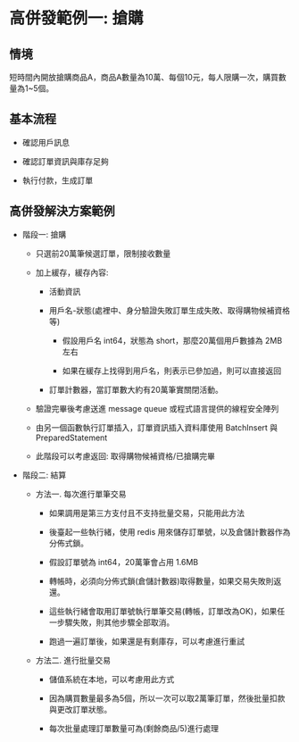 # 高併發範例一: 搶購

## 情境

短時間內開放搶購商品A，商品A數量為10萬、每個10元，每人限購一次，購買數量為1~5個。

## 基本流程

+ 確認用戶訊息

+ 確認訂單資訊與庫存足夠

+ 執行付款，生成訂單

## 高併發解決方案範例

+ 階段一: 搶購

    + 只選前20萬筆候選訂單，限制接收數量

    + 加上緩存，緩存內容:

        + 活動資訊

        + 用戶名-狀態(處裡中、身分驗證失敗訂單生成失敗、取得購物候補資格等)

            + 假設用戶名 int64，狀態為 short，那麼20萬個用戶數據為 2MB 左右

            + 如果在緩存上找得到用戶名，則表示已參加過，則可以直接返回

        + 訂單計數器，當訂單數大約有20萬筆實關閉活動。

    + 驗證完畢後考慮送進 message queue 或程式語言提供的線程安全陣列

    + 由另一個函數執行訂單插入，訂單資訊插入資料庫使用 BatchInsert 與 PreparedStatement

    + 此階段可以考慮返回: 取得購物候補資格/已搶購完畢

+ 階段二: 結算

    + 方法一. 每次進行單筆交易

        + 如果調用是第三方支付且不支持批量交易，只能用此方法

        + 後臺起一些執行緒，使用 redis 用來儲存訂單號，以及倉儲計數器作為分佈式鎖。

        + 假設訂單號為 int64，20萬筆會占用 1.6MB
        
        + 轉帳時，必須向分佈式鎖(倉儲計數器)取得數量，如果交易失敗則返還。

        + 這些執行緒會取用訂單號執行單筆交易(轉帳，訂單改為OK)，如果任一步驟失敗，則其他步驟全部取消。

        + 跑過一遍訂單後，如果還是有剩庫存，可以考慮進行重試

    + 方法二. 進行批量交易

        + 儲值系統在本地，可以考慮用此方式

        + 因為購買數量最多為5個，所以一次可以取2萬筆訂單，然後批量扣款與更改訂單狀態。

        + 每次批量處理訂單數量可為(剩餘商品/5)進行處理



   